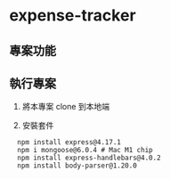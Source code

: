 # expense-tracker

## 專案功能

## 執行專案
1. 將本專案 clone 到本地端

2. 安裝套件
```shell
  npm install express@4.17.1
  npm i mongoose@6.0.4 # Mac M1 chip
  npm install express-handlebars@4.0.2
  npm install body-parser@1.20.0
```